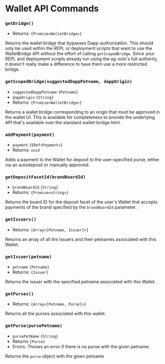 # Wallet API Commands

### `getBridge()`

- Returns: `{Promise<WalletBridge>}`

Returns the wallet bridge that bypasses Dapp-authorization. This should
only be used within the REPL or deployment scripts that want to use the
WalletBridge API without the effort of calling `getScopedBridge`.
Since your REPL and deployment scripts already run using the ag-solo's full authority,
it doesn't really make a difference to have them use a more restricted bridge.

### `getScopedBridge(suggestedDappPetname, dappOrigin)`

- `suggestedDappPetname` `{Petname}`
- `dappOrigin` `{String}`
- Returns: `{Promise<WalletBridge>}`

Returns a wallet bridge corresponding to an origin that must be approved in the wallet UI.
This is available for completeness to provide the underlying API that's available over the
standard wallet-bridge.html.

### `addPayment(payment)`

- `payment` `{ERef<Payment>}`
- Returns: `void`

Adds a payment to the Wallet for deposit to the user-specified purse,
either via an autodeposit or manually approved.

### `getDepositFacetId(brandBoardId)`

- `brandBoardId` `{String}`
- Returns: `{Promise<string>}`

Returns the board ID for the deposit facet of the user's Wallet that accepts payments
of the brand specified by the `brandBoardId` parameter.

### `getIssuers()`

- Returns: `{Array<[Petname, Issuer]>}`

Returns an array of all the Issuers and their petnames associated with this Wallet.

### `getIssuer(petname)`

- `petname` `{Petname}`
- Returns: `{Issuer}`

Returns the issuer with the specified petname associated with this Wallet.

### `getPurses()`

- Returns: `{Array<[Petname, Purse]>}`

Returns all the purses associated with this wallet.

### `getPurse(pursePetname)`

- `pursePetName` `{String}`
- Returns `{Purse}`
- Errors: Throws an error if there is no purse with the given petname.

Returns the `purse` object with the given petname
